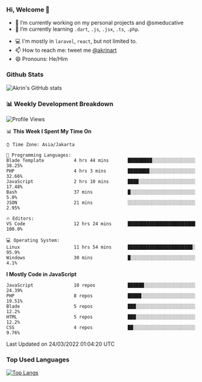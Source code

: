 ### Hi, Welcome 👋

<!--
**akrindev/akrindev** is a ✨ _special_ ✨ repository because its `README.md` (this file) appears on your GitHub profile.

Here are some ideas to get you started:
-->


- 🔭 I’m currently working on my personal projects and @smeducative
- 🌱 I’m currently learning `.dart`, `.js`, `.jsx`, `.ts`, `.php`.
<!-- - 👯 I’m looking to collaborate on -->
<!-- - 🤔 I’m looking for help with ... -->
- 💻 I'm mostly in `laravel`, `react`, but not limited to.
- 📫 How to reach me: tweet me [@akrinart](https://twitter.com/Akrinart)
- 😄 Pronouns: He/Him


### Github Stats
![Akrin's GitHub stats](https://github-readme-stats.vercel.app/api?username=akrindev&show_icons=true&theme=react&count_private=true)

### 📊 Weekly Development Breakdown

<!--START_SECTION:waka-->
![Profile Views](http://img.shields.io/badge/Profile%20Views-0-blue)

📊 **This Week I Spent My Time On** 

```text
⌚︎ Time Zone: Asia/Jakarta

💬 Programming Languages: 
Blade Template           4 hrs 44 mins       █████████░░░░░░░░░░░░░░░░   38.25% 
PHP                      4 hrs 3 mins        ████████░░░░░░░░░░░░░░░░░   32.66% 
JavaScript               2 hrs 10 mins       ████░░░░░░░░░░░░░░░░░░░░░   17.48% 
Bash                     37 mins             █░░░░░░░░░░░░░░░░░░░░░░░░   5.0% 
JSON                     21 mins             ░░░░░░░░░░░░░░░░░░░░░░░░░   2.95%

🔥 Editors: 
VS Code                  12 hrs 24 mins      █████████████████████████   100.0%

💻 Operating System: 
Linux                    11 hrs 54 mins      ████████████████████████░   95.9% 
Windows                  30 mins             █░░░░░░░░░░░░░░░░░░░░░░░░   4.1%

```

**I Mostly Code in JavaScript** 

```text
JavaScript               10 repos            ██████░░░░░░░░░░░░░░░░░░░   24.39% 
PHP                      8 repos             █████░░░░░░░░░░░░░░░░░░░░   19.51% 
Blade                    5 repos             ███░░░░░░░░░░░░░░░░░░░░░░   12.2% 
HTML                     5 repos             ███░░░░░░░░░░░░░░░░░░░░░░   12.2% 
CSS                      4 repos             ██░░░░░░░░░░░░░░░░░░░░░░░   9.76%

```



 Last Updated on 24/03/2022 01:04:20 UTC
<!--END_SECTION:waka-->

### Top Used Languages
[![Top Langs](https://github-readme-stats.vercel.app/api/top-langs/?username=akrindev&hide=blade,html&langs_count=4)](https://github.com/akrindev)
